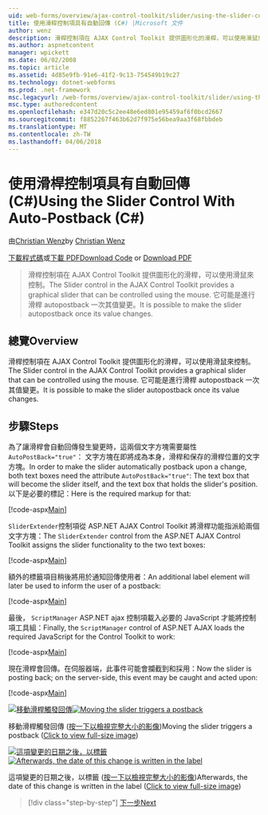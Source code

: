```yaml
---
uid: web-forms/overview/ajax-control-toolkit/slider/using-the-slider-control-with-auto-postback-cs
title: 使用滑桿控制項具有自動回傳 (C#) |Microsoft 文件
author: wenz
description: 滑桿控制項在 AJAX Control Toolkit 提供圖形化的滑桿，可以使用滑鼠來控制。 它可能是進行滑桿張貼...
ms.author: aspnetcontent
manager: wpickett
ms.date: 06/02/2008
ms.topic: article
ms.assetid: 4d85e9fb-91e6-41f2-9c13-754549b19c27
ms.technology: dotnet-webforms
ms.prod: .net-framework
msc.legacyurl: /web-forms/overview/ajax-control-toolkit/slider/using-the-slider-control-with-auto-postback-cs
msc.type: authoredcontent
ms.openlocfilehash: e347d20c5c2ee48e6ed801e95459af6f0bcd2667
ms.sourcegitcommit: f8852267f463b62d7f975e56bea9aa3f68fbbdeb
ms.translationtype: MT
ms.contentlocale: zh-TW
ms.lasthandoff: 04/06/2018
---
```

<a name="using-the-slider-control-with-auto-postback-c"></a><span data-ttu-id="37f4c-104">使用滑桿控制項具有自動回傳 (C#)</span><span class="sxs-lookup"><span data-stu-id="37f4c-104">Using the Slider Control With Auto-Postback (C#)</span></span>
====================
<span data-ttu-id="37f4c-105">由[Christian Wenz](https://github.com/wenz)</span><span class="sxs-lookup"><span data-stu-id="37f4c-105">by [Christian Wenz](https://github.com/wenz)</span></span>

<span data-ttu-id="37f4c-106">[下載程式碼](http://download.microsoft.com/download/9/3/f/93f8daea-bebd-4821-833b-95205389c7d0/Slider1.cs.zip)或[下載 PDF](http://download.microsoft.com/download/b/6/a/b6ae89ee-df69-4c87-9bfb-ad1eb2b23373/slider1CS.pdf)</span><span class="sxs-lookup"><span data-stu-id="37f4c-106">[Download Code](http://download.microsoft.com/download/9/3/f/93f8daea-bebd-4821-833b-95205389c7d0/Slider1.cs.zip) or [Download PDF](http://download.microsoft.com/download/b/6/a/b6ae89ee-df69-4c87-9bfb-ad1eb2b23373/slider1CS.pdf)</span></span>

> <span data-ttu-id="37f4c-107">滑桿控制項在 AJAX Control Toolkit 提供圖形化的滑桿，可以使用滑鼠來控制。</span><span class="sxs-lookup"><span data-stu-id="37f4c-107">The Slider control in the AJAX Control Toolkit provides a graphical slider that can be controlled using the mouse.</span></span> <span data-ttu-id="37f4c-108">它可能是進行滑桿 autopostback 一次其值變更。</span><span class="sxs-lookup"><span data-stu-id="37f4c-108">It is possible to make the slider autopostback once its value changes.</span></span>


## <a name="overview"></a><span data-ttu-id="37f4c-109">總覽</span><span class="sxs-lookup"><span data-stu-id="37f4c-109">Overview</span></span>

<span data-ttu-id="37f4c-110">滑桿控制項在 AJAX Control Toolkit 提供圖形化的滑桿，可以使用滑鼠來控制。</span><span class="sxs-lookup"><span data-stu-id="37f4c-110">The Slider control in the AJAX Control Toolkit provides a graphical slider that can be controlled using the mouse.</span></span> <span data-ttu-id="37f4c-111">它可能是進行滑桿 autopostback 一次其值變更。</span><span class="sxs-lookup"><span data-stu-id="37f4c-111">It is possible to make the slider autopostback once its value changes.</span></span>

## <a name="steps"></a><span data-ttu-id="37f4c-112">步驟</span><span class="sxs-lookup"><span data-stu-id="37f4c-112">Steps</span></span>

<span data-ttu-id="37f4c-113">為了讓滑桿會自動回傳發生變更時，這兩個文字方塊需要屬性`AutoPostBack="true"`： 文字方塊在即將成為本身，滑桿和保存的滑桿位置的文字方塊。</span><span class="sxs-lookup"><span data-stu-id="37f4c-113">In order to make the slider automatically postback upon a change, both text boxes need the attribute `AutoPostBack="true"`: The text box that will become the slider itself, and the text box that holds the slider's position.</span></span> <span data-ttu-id="37f4c-114">以下是必要的標記：</span><span class="sxs-lookup"><span data-stu-id="37f4c-114">Here is the required markup for that:</span></span>

[!code-aspx[Main](using-the-slider-control-with-auto-postback-cs/samples/sample1.aspx)]

<span data-ttu-id="37f4c-115">`SliderExtender`控制項從 ASP.NET AJAX Control Toolkit 將滑桿功能指派給兩個文字方塊：</span><span class="sxs-lookup"><span data-stu-id="37f4c-115">The `SliderExtender` control from the ASP.NET AJAX Control Toolkit assigns the slider functionality to the two text boxes:</span></span>

[!code-aspx[Main](using-the-slider-control-with-auto-postback-cs/samples/sample2.aspx)]

<span data-ttu-id="37f4c-116">額外的標籤項目稍後將用於通知回傳使用者：</span><span class="sxs-lookup"><span data-stu-id="37f4c-116">An additional label element will later be used to inform the user of a postback:</span></span>

[!code-aspx[Main](using-the-slider-control-with-auto-postback-cs/samples/sample3.aspx)]

<span data-ttu-id="37f4c-117">最後， `ScriptManager` ASP.NET ajax 控制項載入必要的 JavaScript 才能將控制項工具組：</span><span class="sxs-lookup"><span data-stu-id="37f4c-117">Finally, the `ScriptManager` control of ASP.NET AJAX loads the required JavaScript for the Control Toolkit to work:</span></span>

[!code-aspx[Main](using-the-slider-control-with-auto-postback-cs/samples/sample4.aspx)]

<span data-ttu-id="37f4c-118">現在滑桿會回傳。在伺服器端，此事件可能會攔截到和採用：</span><span class="sxs-lookup"><span data-stu-id="37f4c-118">Now the slider is posting back; on the server-side, this event may be caught and acted upon:</span></span>

[!code-aspx[Main](using-the-slider-control-with-auto-postback-cs/samples/sample5.aspx)]


<span data-ttu-id="37f4c-119">[![移動滑桿觸發回傳](using-the-slider-control-with-auto-postback-cs/_static/image2.png)](using-the-slider-control-with-auto-postback-cs/_static/image1.png)</span><span class="sxs-lookup"><span data-stu-id="37f4c-119">[![Moving the slider triggers a postback](using-the-slider-control-with-auto-postback-cs/_static/image2.png)](using-the-slider-control-with-auto-postback-cs/_static/image1.png)</span></span>

<span data-ttu-id="37f4c-120">移動滑桿觸發回傳 ([按一下以檢視完整大小的影像](using-the-slider-control-with-auto-postback-cs/_static/image3.png))</span><span class="sxs-lookup"><span data-stu-id="37f4c-120">Moving the slider triggers a postback ([Click to view full-size image](using-the-slider-control-with-auto-postback-cs/_static/image3.png))</span></span>


<span data-ttu-id="37f4c-121">[![這項變更的日期之後，以標籤](using-the-slider-control-with-auto-postback-cs/_static/image5.png)](using-the-slider-control-with-auto-postback-cs/_static/image4.png)</span><span class="sxs-lookup"><span data-stu-id="37f4c-121">[![Afterwards, the date of this change is written in the label](using-the-slider-control-with-auto-postback-cs/_static/image5.png)](using-the-slider-control-with-auto-postback-cs/_static/image4.png)</span></span>

<span data-ttu-id="37f4c-122">這項變更的日期之後，以標籤 ([按一下以檢視完整大小的影像](using-the-slider-control-with-auto-postback-cs/_static/image6.png))</span><span class="sxs-lookup"><span data-stu-id="37f4c-122">Afterwards, the date of this change is written in the label ([Click to view full-size image](using-the-slider-control-with-auto-postback-cs/_static/image6.png))</span></span>

> [!div class="step-by-step"]
> [<span data-ttu-id="37f4c-123">下一步</span><span class="sxs-lookup"><span data-stu-id="37f4c-123">Next</span></span>](databinding-the-slider-control-cs.md)
